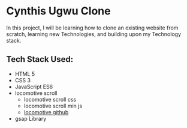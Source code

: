 # Cynthis Ugwu Clone

In this project, I will be learning how to clone an existing website from scratch, learning new Technologies, and building upon my Technology stack.

## Tech Stack Used:
- HTML 5
- CSS 3
- JavaScript ES6
- locomotive scroll
    - locomotive scroll css
    - locomotive scroll min js
    - [locomotive github](https://github.com/locomotivemtl/locomotive-scroll)
- gsap Library
